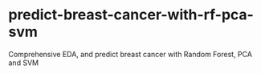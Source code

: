 # predict-breast-cancer-with-rf-pca-svm
Comprehensive EDA, and predict breast cancer with Random Forest, PCA and SVM
